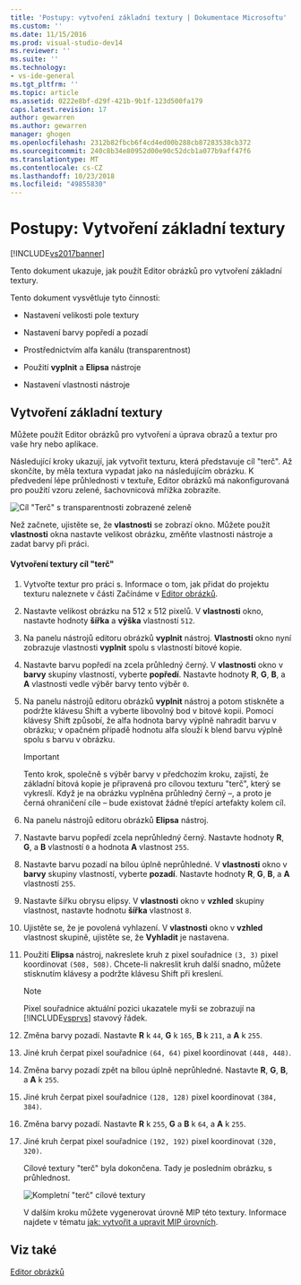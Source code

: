 ```yaml
---
title: 'Postupy: vytvoření základní textury | Dokumentace Microsoftu'
ms.custom: ''
ms.date: 11/15/2016
ms.prod: visual-studio-dev14
ms.reviewer: ''
ms.suite: ''
ms.technology:
- vs-ide-general
ms.tgt_pltfrm: ''
ms.topic: article
ms.assetid: 0222e8bf-d29f-421b-9b1f-123d500fa179
caps.latest.revision: 17
author: gewarren
ms.author: gewarren
manager: ghogen
ms.openlocfilehash: 2312b82fbcb6f4cd4ed00b288cb87283538cb372
ms.sourcegitcommit: 240c8b34e80952d00e90c52dcb1a077b9aff47f6
ms.translationtype: MT
ms.contentlocale: cs-CZ
ms.lasthandoff: 10/23/2018
ms.locfileid: "49855830"
---
```

# <a name="how-to-create-a-basic-texture"></a>Postupy: Vytvoření základní textury
[!INCLUDE[vs2017banner](../includes/vs2017banner.md)]

Tento dokument ukazuje, jak použít Editor obrázků pro vytvoření základní textury.  
  
 Tento dokument vysvětluje tyto činnosti:  
  
-   Nastavení velikosti pole textury  
  
-   Nastavení barvy popředí a pozadí  
  
-   Prostřednictvím alfa kanálu (transparentnost)  
  
-   Použití **vyplnit** a **Elipsa** nástroje  
  
-   Nastavení vlastnosti nástroje  
  
## <a name="creating-a-basic-texture"></a>Vytvoření základní textury  
 Můžete použít Editor obrázků pro vytvoření a úprava obrazů a textur pro vaše hry nebo aplikace.  
  
 Následující kroky ukazují, jak vytvořit texturu, která představuje cíl "terč". Až skončíte, by měla textura vypadat jako na následujícím obrázku. K předvedení lépe průhlednosti v textuře, Editor obrázků má nakonfigurovaná pro použití vzoru zelené, šachovnicová mřížka zobrazíte.  
  
 ![Cíl "Terč" s transparentnosti zobrazené zeleně](../designers/media/digit-bullseye-texture-in-editor.png "číslice-terč-textury – v editoru")  
  
 Než začnete, ujistěte se, že **vlastnosti** se zobrazí okno. Můžete použít **vlastnosti** okna nastavte velikost obrázku, změňte vlastnosti nástroje a zadat barvy při práci.  
  
#### <a name="to-create-a-bullseye-target-texture"></a>Vytvoření textury cíl "terč"  
  
1. Vytvořte textur pro práci s. Informace o tom, jak přidat do projektu texturu naleznete v části Začínáme v [Editor obrázků](../designers/image-editor.md).  
  
2. Nastavte velikost obrázku na 512 x 512 pixelů. V **vlastnosti** okno, nastavte hodnoty **šířka** a **výška** vlastností `512`.  
  
3. Na panelu nástrojů editoru obrázků **vyplnit** nástroj. **Vlastnosti** okno nyní zobrazuje vlastnosti **vyplnit** spolu s vlastností bitové kopie.  
  
4. Nastavte barvu popředí na zcela průhledný černý. V **vlastnosti** okno v **barvy** skupiny vlastností, vyberte **popředí**. Nastavte hodnoty **R**, **G**, **B**, a **A** vlastnosti vedle výběr barvy tento výběr `0`.  
  
5. Na panelu nástrojů editoru obrázků **vyplnit** nástroj a potom stiskněte a podržte klávesu Shift a vyberte libovolný bod v bitové kopii. Pomocí klávesy Shift způsobí, že alfa hodnota barvy výplně nahradit barvu v obrázku; v opačném případě hodnotu alfa slouží k blend barvu výplně spolu s barvu v obrázku.  
  
   > [!IMPORTANT]
   >  Tento krok, společně s výběr barvy v předchozím kroku, zajistí, že základní bitová kopie je připravená pro cílovou texturu "terč", který se vykreslí. Když je na obrázku vyplněna průhledný černý –, a proto je černá ohraničení cíle – bude existovat žádné třepící artefakty kolem cíl.  
  
6. Na panelu nástrojů editoru obrázků **Elipsa** nástroj.  
  
7. Nastavte barvu popředí zcela neprůhledný černý. Nastavte hodnoty **R**, **G**, a **B** vlastností `0` a hodnota **A** vlastnost `255`.  
  
8. Nastavte barvu pozadí na bílou úplně neprůhledné. V **vlastnosti** okno v **barvy** skupiny vlastností, vyberte **pozadí**. Nastavte hodnoty **R**, **G**, **B**, a **A** vlastností `255`.  
  
9. Nastavte šířku obrysu elipsy. V **vlastnosti** okno v **vzhled** skupiny vlastnost, nastavte hodnotu **šířka** vlastnost `8`.  
  
10. Ujistěte se, že je povolená vyhlazení. V **vlastnosti** okno v **vzhled** vlastnost skupině, ujistěte se, že **Vyhladit** je nastavena.  
  
11. Použití **Elipsa** nástroj, nakreslete kruh z pixel souřadnice `(3, 3)` pixel koordinovat `(508, 508)`. Chcete-li nakreslit kruh další snadno, můžete stisknutím klávesy a podržte klávesu Shift při kreslení.  
  
    > [!NOTE]
    >  Pixel souřadnice aktuální pozici ukazatele myši se zobrazují na [!INCLUDE[vsprvs](../includes/vsprvs-md.md)] stavový řádek.  
  
12. Změna barvy pozadí. Nastavte **R** k `44`, **G** k `165`, **B** k `211`, a **A** k `255`.  
  
13. Jiné kruh čerpat pixel souřadnice `(64, 64)` pixel koordinovat `(448, 448)`.  
  
14. Změna barvy pozadí zpět na bílou úplně neprůhledné. Nastavte **R**, **G**, **B**, a **A** k `255`.  
  
15. Jiné kruh čerpat pixel souřadnice `(128, 128)` pixel koordinovat `(384, 384)`.  
  
16. Změna barvy pozadí. Nastavte **R** k `255`, **G** a **B** k `64`, a **A** k `255`.  
  
17. Jiné kruh čerpat pixel souřadnice `(192, 192)` pixel koordinovat `(320, 320)`.  
  
    Cílové textury "terč" byla dokončena. Tady je posledním obrázku, s průhlednost.  
  
    ![Kompletní "terč" cílové textury](../designers/media/gfx-image-demo-bullseye.png "gfx_image_demo_bullseye")  
  
    V dalším kroku můžete vygenerovat úrovně MIP této textury. Informace najdete v tématu [jak: vytvořit a upravit MIP úrovních](../designers/how-to-create-and-modify-mip-levels.md).  
  
## <a name="see-also"></a>Viz také  
 [Editor obrázků](../designers/image-editor.md)




